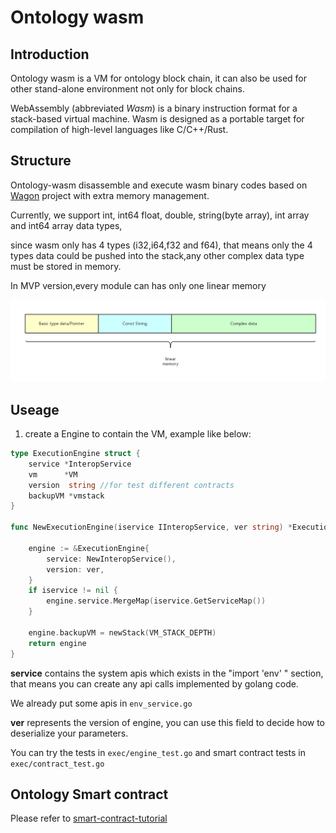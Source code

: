 Ontology wasm
=====
## Introduction
Ontology wasm is a VM for ontology block chain, it can also be used for other stand-alone environment not only for block chains.

WebAssembly (abbreviated *Wasm*) is a binary instruction format for a stack-based virtual machine. Wasm is designed as a portable target for compilation of high-level languages like C/C++/Rust.



## Structure

Ontology-wasm disassemble and execute wasm binary codes based on [Wagon](https://github.com/go-interpreter/wagon) project with extra memory management. 

Currently, we support int, int64 float, double, string(byte array), int array and int64 array data types,

since wasm only has 4 types (i32,i64,f32 and f64), that means only the 4 types data could be pushed into the stack,any other complex data type must be stored in memory.

In  MVP version,every module can has only one linear memory

![memory](./doc/images/memory.png)



## Useage

1. create a Engine to contain the VM, example like below:

```go
type ExecutionEngine struct {
	service *InteropService
	vm      *VM
	version  string //for test different contracts
	backupVM *vmstack
}

func NewExecutionEngine(iservice IInteropService, ver string) *ExecutionEngine {

	engine := &ExecutionEngine{
		service: NewInteropService(),
		version: ver,
	}
	if iservice != nil {
		engine.service.MergeMap(iservice.GetServiceMap())
	}

	engine.backupVM = newStack(VM_STACK_DEPTH)
	return engine
}
```

**service** contains the system apis which exists in the "import 'env' " section, that means you can create any api calls implemented by golang code.

We already put some apis in ```env_service.go```

**ver** represents the version of engine, you can use this field to decide how to deserialize your parameters.

You can try the tests in ```exec/engine_test.go``` and smart contract tests in ```exec/contract_test.go```

## Ontology Smart contract
Please  refer to [smart-contract-tutorial](https://github.com/ontio/documentation/tree/master/smart-contract-tutorial)